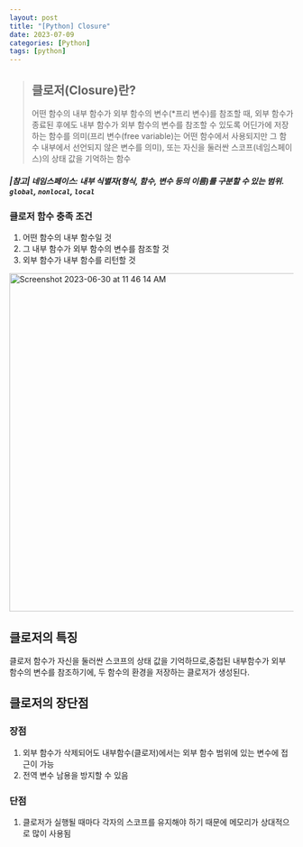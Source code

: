 ```yaml
---
layout: post
title: "[Python] Closure"
date: 2023-07-09
categories: [Python]
tags: [python]
---
```








> ## 클로저(Closure)란?
> 어떤 함수의 내부 함수가 외부 함수의 변수(*프리 변수)를 참조할 때, 외부 함수가 종료된 후에도 내부 함수가 외부 함수의 변수를 참조할 수 있도록 어딘가에 저장하는 함수를 의미(프리 변수(free variable)는 어떤 함수에서 사용되지만 그 함수 내부에서 선언되지 않은 변수를 의미), 또는 자신을 둘러싼 스코프(네임스페이스)의 상태 값을 기억하는 함수

  ##### |참고| 네임스페이스: 내부 식별자(형식, 함수, 변수 등의 이름)를 구분할 수 있는 범위. ````global````, ````nonlocal````, ````local````

### 클로저 함수 충족 조건
1. 어떤 함수의 내부 함수일 것
2. 그 내부 함수가 외부 함수의 변수를 참조할 것
3. 외부 함수가 내부 함수를 리턴할 것

<img width="600" alt="Screenshot 2023-06-30 at 11 46 14 AM" src="https://github.com/LaVita337/DH_Log/assets/107906605/9f93e19c-bdfc-4d3a-acb0-8544ff30cfa5">


## 클로저의 특징
  클로저 함수가 자신을 둘러싼 스코프의 상태 값을 기억하므로,중첩된 내부함수가 외부 함수의 변수를 참조하기에, 두 함수의 환경을 저장하는 클로저가 생성된다.

## 클로저의 장단점
  ### 장점
  1. 외부 함수가 삭제되어도 내부함수(클로저)에서는 외부 함수 범위에 있는 변수에 접근이 가능
  2. 전역 변수 남용을 방지할 수 있음

  ### 단점
  1. 클로저가 실행될 때마다 각자의 스코프를 유지해야 하기 때문에 메모리가 상대적으로 많이 사용됨
